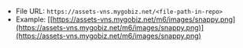 * File URL: `https://assets-vns.mygobiz.net/<file-path-in-repo>`
* Example: [[https://assets-vns.mygobiz.net/m6/images/snappy.png](https://assets-vns.mygobiz.net/m6/images/snappy.png)](https://assets-vns.mygobiz.net/m6/images/snappy.png)
